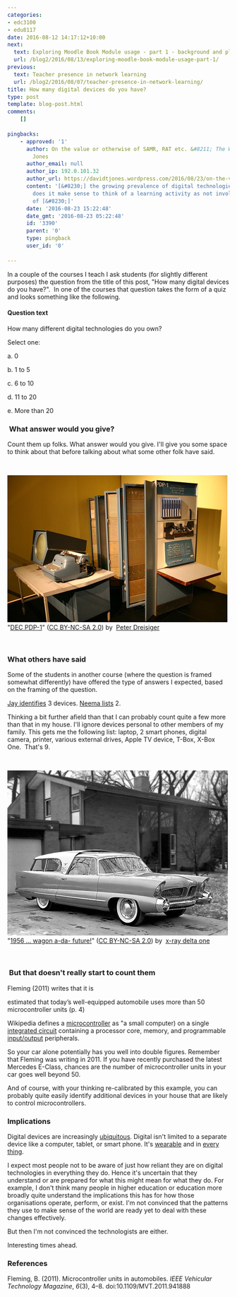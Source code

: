 ```yaml
---
categories:
- edc3100
- edu8117
date: 2016-08-12 14:17:12+10:00
next:
  text: Exploring Moodle Book Module usage - part 1 - background and planning
  url: /blog2/2016/08/13/exploring-moodle-book-module-usage-part-1/
previous:
  text: Teacher presence in network learning
  url: /blog2/2016/08/07/teacher-presence-in-network-learning/
title: How many digital devices do you have?
type: post
template: blog-post.html
comments:
    []
    
pingbacks:
    - approved: '1'
      author: On the value or otherwise of SAMR, RAT etc. &#8211; The Weblog of (a) David
        Jones
      author_email: null
      author_ip: 192.0.101.32
      author_url: https://davidtjones.wordpress.com/2016/08/23/on-the-value-or-otherwise-of-samr-rat-etc/
      content: '[&#8230;] the growing prevalence of digital technologies, at what stage
        does it make sense to think of a learning activity as not involving some form
        of [&#8230;]'
      date: '2016-08-23 15:22:48'
      date_gmt: '2016-08-23 05:22:48'
      id: '3390'
      parent: '0'
      type: pingback
      user_id: '0'
    
---
```

In a couple of the courses I teach I ask students (for slightly different purposes) the question from the title of this post, "How many digital devices do you have?".  In one of the courses that question takes the form of a quiz and looks something like the following.

#### Question text

How many different digital technologies do you own?

Select one:

a. 0

b. 1 to 5

c. 6 to 10

d. 11 to 20

e. More than 20

###  What answer would you give?

Count them up folks. What answer would you give. I'll give you some space to think about that before talking about what some other folk have said.

 

[![DEC PDP-1 by Peter Dreisiger, on Flickr](images/2201861464_7ddf586ac8.jpg "DEC PDP-1 by Peter Dreisiger, on Flickr")](https://www.flickr.com/photos/dreisiger/2201861464/) "[DEC PDP-1](https://www.flickr.com/photos/dreisiger/2201861464/)" ([CC BY-NC-SA 2.0](https://creativecommons.org/licenses/by-nc-sa/2.0/)) by  [](https://www.flickr.com/people/dreisiger/)[Peter Dreisiger](https://www.flickr.com/people/dreisiger/) [](http://www.imagecodr.org/)

 

### What others have said

Some of the students in another course (where the question is framed somewhat differently) have offered the type of answers I expected, based on the framing of the question.

[Jay identifies](https://jaymedc3100.wordpress.com/2016/07/20/your-devices-and-use/) 3 devices. [Neema lists](https://nnictblog.wordpress.com/2016/08/11/digital-devices-and-its-use/) 2.

Thinking a bit further afield than that I can probably count quite a few more than that in my house. I'll ignore devices personal to other members of my family. This gets me the following list: laptop, 2 smart phones, digital camera, printer, various external drives, Apple TV device, T-Box, X-Box One.  That's 9.

 

[![1956 ... wagon a-da- future! by x-ray delta one, on Flickr](images/16689390882_d4b6d7c152.jpg "1956 ... wagon a-da- future! by x-ray delta one, on Flickr")](https://www.flickr.com/photos/x-ray_delta_one/16689390882/) "[1956 ... wagon a-da- future!](https://www.flickr.com/photos/x-ray_delta_one/16689390882/)" ([CC BY-NC-SA 2.0](https://creativecommons.org/licenses/by-nc-sa/2.0/)) by  [](https://www.flickr.com/people/x-ray_delta_one/)[x-ray delta one](https://www.flickr.com/people/x-ray_delta_one/) [](http://www.imagecodr.org/)

 

###  But that doesn't really start to count them

Fleming (2011) writes that it is

estimated that today’s well-equipped automobile uses more than 50 microcontroller units (p. 4)

Wikipedia defines a [microcontroller](https://en.wikipedia.org/wiki/Microcontroller) as "a small computer) on a single [integrated circuit](https://en.wikipedia.org/wiki/Integrated_circuit "Integrated circuit") containing a processor core, memory, and programmable [input/output](https://en.wikipedia.org/wiki/Input/output "Input/output") peripherals.

So your car alone potentially has you well into double figures. Remember that Fleming was writing in 2011. If you have recently purchased the latest Mercedes E-Class, chances are the number of microcontroller units in your car goes well beyond 50.

And of course, with your thinking re-calibrated by this example, you can probably quite easily identify additional devices in your house that are likely to control microcontrollers.

### Implications

Digital devices are increasingly [ubiquitous](https://en.wikipedia.org/wiki/Ubiquitous_computing). Digital isn't limited to a separate device like a computer, tablet, or smart phone. It's [wearable](http://www.digitaltrends.com/wearables/) and in [every thing](https://en.wikipedia.org/wiki/Internet_of_things).

I expect most people not to be aware of just how reliant they are on digital technologies in everything they do. Hence it's uncertain that they understand or are prepared for what this might mean for what they do. For example, I don't think many people in higher education or education more broadly quite understand the implications this has for how those organisations operate, perform, or exist. I'm not convinced that the patterns they use to make sense of the world are ready yet to deal with these changes effectively.

But then I'm not convinced the technologists are either.

Interesting times ahead.

### References

Fleming, B. (2011). Microcontroller units in automobiles. _IEEE Vehicular Technology Magazine_, _6_(3), 4–8. doi:10.1109/MVT.2011.941888